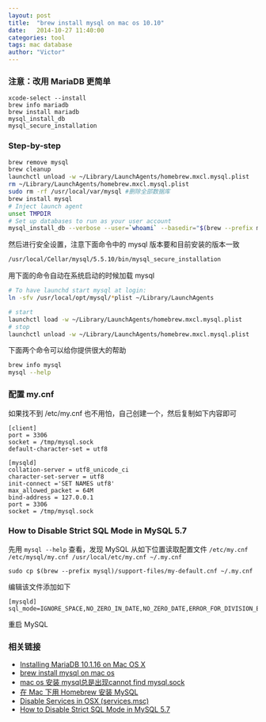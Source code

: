 ```yaml
---
layout: post
title:  "brew install mysql on mac os 10.10"
date:   2014-10-27 11:40:00
categories: tool
tags: mac database
author: "Victor"
---
```


### 注意：改用 MariaDB 更简单

```
xcode-select --install
brew info mariadb
brew install mariadb
mysql_install_db
mysql_secure_installation
```

### Step-by-step

```bash
brew remove mysql
brew cleanup
launchctl unload -w ~/Library/LaunchAgents/homebrew.mxcl.mysql.plist
rm ~/Library/LaunchAgents/homebrew.mxcl.mysql.plist
sudo rm -rf /usr/local/var/mysql #删除全部数据库
brew install mysql
# Inject launch agent
unset TMPDIR
# Set up databases to run as your user account
mysql_install_db --verbose --user=`whoami` --basedir="$(brew --prefix mysql)" --datadir=/usr/local/var/mysql --tmpdir=/tmp
```

然后进行安全设置，注意下面命令中的 mysql 版本要和目前安装的版本一致

```bash
/usr/local/Cellar/mysql/5.5.10/bin/mysql_secure_installation
```

用下面的命令自动在系统启动的时候加载 mysql

```bash
# To have launchd start mysql at login:
ln -sfv /usr/local/opt/mysql/*plist ~/Library/LaunchAgents

# start
launchctl load -w ~/Library/LaunchAgents/homebrew.mxcl.mysql.plist
# stop
launchctl unload -w ~/Library/LaunchAgents/homebrew.mxcl.mysql.plist
```

下面两个命令可以给你提供很大的帮助

```bash
brew info mysql
mysql --help
```

### 配置 my.cnf

如果找不到 /etc/my.cnf 也不用怕，自己创建一个，然后复制如下内容即可

```
[client]
port = 3306
socket = /tmp/mysql.sock
default-character-set = utf8

[mysqld]
collation-server = utf8_unicode_ci
character-set-server = utf8
init-connect ='SET NAMES utf8'
max_allowed_packet = 64M
bind-address = 127.0.0.1
port = 3306
socket = /tmp/mysql.sock
```

### How to Disable Strict SQL Mode in MySQL 5.7

先用 `mysql --help` 查看，发现 MySQL 从如下位置读取配置文件 `/etc/my.cnf /etc/mysql/my.cnf /usr/local/etc/my.cnf ~/.my.cnf`

`sudo cp $(brew --prefix mysql)/support-files/my-default.cnf ~/.my.cnf`

编辑该文件添加如下

```
[mysqld]
sql_mode=IGNORE_SPACE,NO_ZERO_IN_DATE,NO_ZERO_DATE,ERROR_FOR_DIVISION_BY_ZERO,NO_AUTO_CREATE_USER,NO_ENGINE_SUBSTITUTION
```

重启 MySQL

### 相关链接

* [Installing MariaDB 10.1.16 on Mac OS X](https://mariadb.com/resources/blog/installing-mariadb-10116-mac-os-x-homebrew)
* [brew install mysql on mac os](http://stackoverflow.com/questions/4359131/brew-install-mysql-on-mac-os)
* [mac os 安装 mysql总是出现cannot find mysql.sock](https://ruby-china.org/topics/794)
* [在 Mac 下用 Homebrew 安装 MySQL](http://blog.neten.de/posts/2014/01/27/install-mysql-using-homebrew/)
* [Disable Services in OSX (services.msc)](http://apple.stackexchange.com/questions/105892/disable-services-in-osx-services-msc)
* [How to Disable Strict SQL Mode in MySQL 5.7](https://serverpilot.io/community/articles/how-to-disable-strict-mode-in-mysql-5-7.html)
